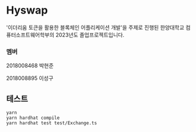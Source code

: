 # Hyswap

'이더리움 토큰을 활용한 블록체인 어플리케이션 개발'을 주제로 진행된
한양대학교 컴퓨터소프트웨어학부의 2023년도 졸업프로젝트입니다. 

### 멤버
2018008468 박현준

2018008895 이성구

## 테스트
```shell
yarn
yarn hardhat compile
yarn hardhat test test/Exchange.ts 
```
